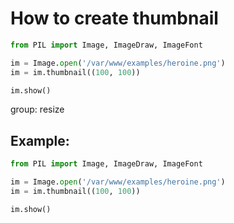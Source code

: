 # How to create thumbnail

```python
from PIL import Image, ImageDraw, ImageFont

im = Image.open('/var/www/examples/heroine.png')
im = im.thumbnail((100, 100))

im.show()
```


group: resize

## Example: 
```python
from PIL import Image, ImageDraw, ImageFont

im = Image.open('/var/www/examples/heroine.png')
im = im.thumbnail((100, 100))

im.show()
```

